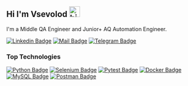 ## Hi I'm Vsevolod <img src="https://user-images.githubusercontent.com/1303154/88677602-1635ba80-d120-11ea-84d8-d263ba5fc3c0.gif" width="28px" alt="hi">

I'm a Middle QA Engineer and Junior+ AQ Automation Engineer.

 [![Linkedin Badge](https://img.shields.io/badge/-Vsevolod-0e76a8?style=flat&labelColor=0e76a8&logo=linkedin&logoColor=white)](https://www.linkedin.com/in/vsevolod-sirotkin-836645235/) [![Mail Badge](https://img.shields.io/badge/-19vsevolod97-c0392b?style=flat&labelColor=c0392b&logo=gmail&logoColor=white)](mailto:19vsevolod97@gmail.com) [![Telegram Badge](https://img.shields.io/badge/-Zazai_team_swag-ffffff?style=flat&labelColor=ffffff&logo=Telegram&logoColor=black)](https://t.me/Zazai_team_swag)
 ### Top Technologies

 [![Python Badge](https://img.shields.io/badge/-Python-ffff00?style=for-the-badge&labelColor=black&logo=Python&logoColor=ffff00)](#) [![Selenium Badge](https://img.shields.io/badge/-Selenium-61DBFB?style=for-the-badge&labelColor=black&logo=Selenium&logoColor=61DBFB)](#) [![Pytest Badge](https://img.shields.io/badge/-Pytest-e535ab?style=for-the-badge&labelColor=black&logo=Pytest&logoColor=e535ab)](#) [![Docker Badge](https://img.shields.io/badge/-Docker-007acc?style=for-the-badge&labelColor=black&logo=Docker&logoColor=007acc)](#) [![MySQL Badge](https://img.shields.io/badge/-MySQL-eb6e34?style=for-the-badge&labelColor=black&logo=mysql&logoColor=eb6e34)](#) [![Postman Badge](https://img.shields.io/badge/-Postman-f72307?style=for-the-badge&labelColor=black&logo=Postman&logoColor=f72307)](#)
